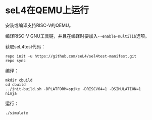 # seL4在QEMU上运行

安装或编译支持RISC-V的QEMU。

编译RISC-V GNU工具链，并且在编译时要加入```--enable-multilib```选项。

获取seL4test代码：

```
repo init -u https://github.com/seL4/sel4test-manifest.git
repo sync
```

编译：

```
mkdir cbuild
cd cbuild
../init-build.sh -DPLATFORM=spike -DRISCV64=1 -DSIMULATION=1
ninja
```

运行：

```
./simulate
```

